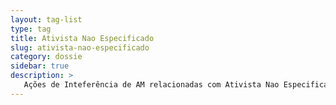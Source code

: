 ```yaml
---
layout: tag-list
type: tag
title: Ativista Nao Especificado
slug: ativista-nao-especificado
category: dossie
sidebar: true
description: >
   Ações de Inteferência de AM relacionadas com Ativista Nao Especificado
---
```

